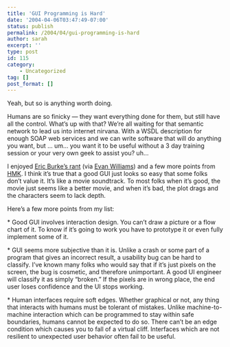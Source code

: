 ```yaml
---
title: 'GUI Programming is Hard'
date: '2004-04-06T03:47:49-07:00'
status: publish
permalink: /2004/04/gui-programming-is-hard
author: sarah
excerpt: ''
type: post
id: 115
category:
    - Uncategorized
tag: []
post_format: []
---
```

Yeah, but so is anything worth doing.

Humans are so finicky — they want everything done for them, but still have all the control. What’s up with that? We’re all waiting for that semantic network to lead us into internet nirvana. With a WSDL description for enough SOAP web services and we can write software that will do anything you want, but … um… you want it to be useful without a 3 day training session or your very own geek to assist you? uh…

I enjoyed [Eric Burke’s rant](http://www.oreillynet.com/pub/wlg/4649) (via [Evan Williams](http://www.evhead.com/archives/2004_04_01_archive.asp#108114217841672689)) and a few more points from [HMK](http://www.extragroup.de/weblog/hmk/archives/000687.html). I think it’s true that a good GUI just looks so easy that some folks don’t value it. It’s like a movie soundtrack. To most folks when it’s good, the movie just seems like a better movie, and when it’s bad, the plot drags and the characters seem to lack depth.

Here’s a few more points from my list:

\* Good GUI involves interaction design. You can’t draw a picture or a flow chart of it. To know if it’s going to work you have to prototype it or even fully implement some of it.

\* GUI seems more subjective than it is. Unlike a crash or some part of a program that gives an incorrect result, a usability bug can be hard to classify. I’ve known many folks who would say that if it’s just pixels on the screen, the bug is cosmetic, and therefore unimportant. A good UI engineer will classify it as simply “broken.” If the pixels are in wrong place, the end user loses confidence and the UI stops working.

\* Human interfaces require soft edges. Whether graphical or not, any thing that interacts with humans must be tolerant of mistakes. Unlike machine-to-machine interaction which can be programmed to stay within safe boundaries, humans cannot be expected to do so. There can’t be an edge condition which causes you to fall of a virtual cliff. Interfaces which are not resilient to unexpected user behavior often fail to be useful.